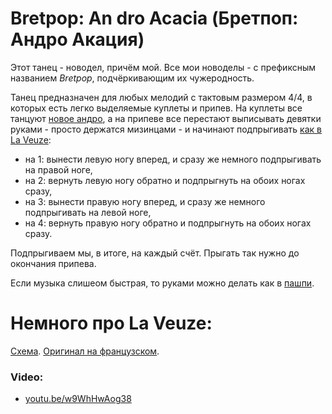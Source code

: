 Bretpop: An dro Acacia (Бретпоп: Андро Акация)
=================
Этот танец - новодел, причём мой. Все мои новоделы - с префиксным названием _Bretpop_, подчёркивающим их чужеродность.

Танец предназначен для любых мелодий с тактовым размером 4/4, в которых есть легко выделяемые куплеты и припев. На куплеты все танцуют [новое андро](an-dro-nevez.md), а на припеве все перестают выписывать девятки руками - просто держатся мизинцами - и начинают подпрыгивать [как в La Veuze](https://www.youtube.com/watch?v=w9WhHwAog38):

- на 1: вынести левую ногу вперед, и сразу же немного подпрыгивать на правой ноге,
- на 2: вернуть левую ногу обратно и подпрыгнуть на обоих ногах сразу,
- на 3: вынести правую ногу вперед, и сразу же немного подпрыгивать на левой ноге,
- на 4: вернуть правую ногу обратно и подпрыгнуть на обоих ногах сразу.

Подпрыгиваем мы, в итоге, на каждый счёт. Прыгать так нужно до окончания припева.

Если музыка слишеом быстрая, то руками можно делать как в [пашпи](pach-pi.md).

Немного про La Veuze:
====================
[Схема](https://translate.google.ru/translate?hl=en&sl=fr&tl=ru&u=http%3A%2F%2Fdansesbretonnes.gwalarn.org%2Fdanses%2Fveuze.html&sandbox=1). [Оригинал на французском](http://dansesbretonnes.gwalarn.org/danses/veuze.html).

### Video:
- [youtu.be/w9WhHwAog38](https://www.youtube.com/watch?v=w9WhHwAog38)
